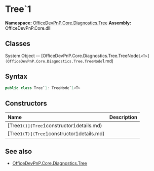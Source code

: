# Tree`1

**Namespace:** [OfficeDevPnP.Core.Diagnostics.Tree](OfficeDevPnP.Core.Diagnostics.Tree.md)
**Assembly:** OfficeDevPnP.Core.dll
## Classes
System.Object
-- [OfficeDevPnP.Core.Diagnostics.Tree.TreeNode`1<T>](OfficeDevPnP.Core.Diagnostics.Tree.TreeNode`1<T>.md)
## Syntax
```C#
public class Tree`1: TreeNode`1<T>
```
## Constructors
|**Name**|**Description**|
|:-----|:-----|
| [Tree`1()](Tree`1constructor1details.md) | 
| [Tree`1(T)](Tree`1constructor1details.md) | 
## See also
- [OfficeDevPnP.Core.Diagnostics.Tree](OfficeDevPnP.Core.Diagnostics.Tree.md)

